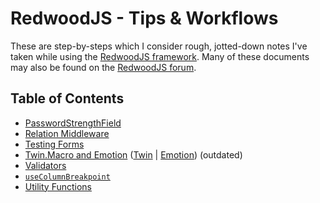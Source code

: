 # RedwoodJS - Tips & Workflows

These are step-by-steps which I consider rough, jotted-down notes I've taken while using the [RedwoodJS framework](https://redwoodjs.com/).
Many of these documents may also be found on the [RedwoodJS forum](https://community.redwoodjs.com).

## Table of Contents

* [PasswordStrengthField](./PasswordStrengthField)
* [Relation Middleware](./relation-middleware)
* [Testing Forms](./testing-forms-source)
* [Twin.Macro and Emotion](./twin-macro-emotion.md) ([Twin](https://github.com/ben-rogerson/twin.macro) | [Emotion](https://github.com/emotion-js/emotion)) (outdated)
* [Validators](./validators.md)
* [`useColumnBreakpoint`](./useColumnBreakpoint.md)
* [Utility Functions](./util.md)
